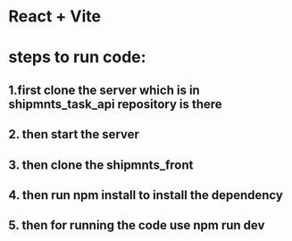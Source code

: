 # React + Vite

# steps to run code:

## 1.first clone the server which is in shipmnts_task_api repository is there
## 2. then start the server
## 3. then clone the shipmnts_front
## 4. then run npm install to install the dependency
## 5. then for running the code use npm run dev




